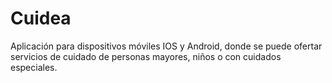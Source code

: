 # Cuidea

Aplicación para dispositivos móviles IOS y Android, donde se puede ofertar servicios de cuidado de personas mayores, niños o con cuidados especiales.

